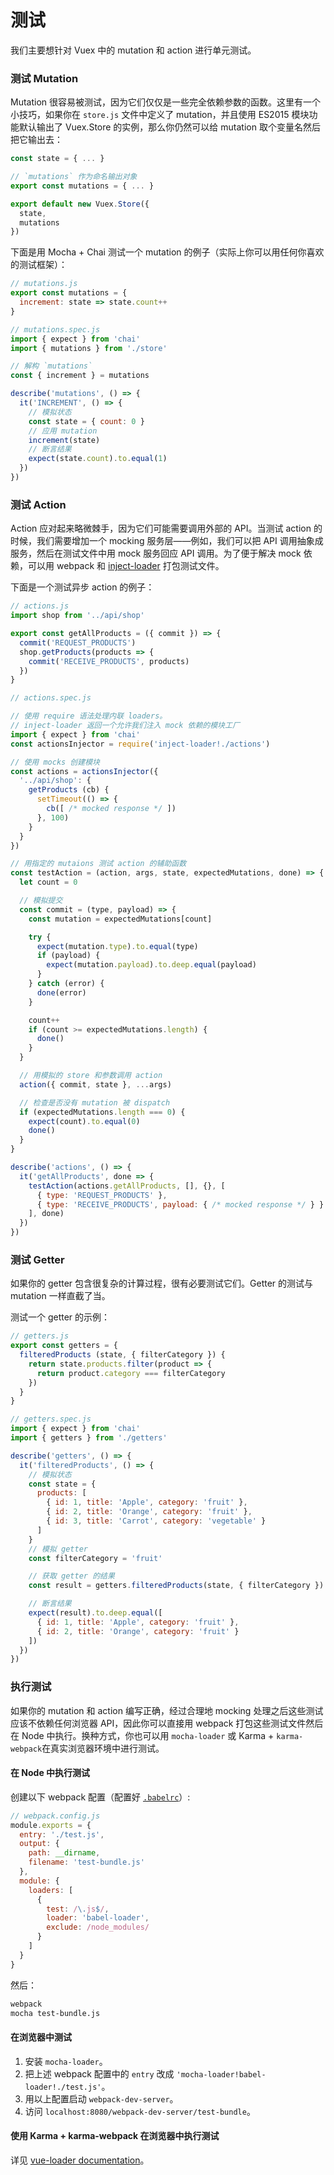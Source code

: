 # 测试

我们主要想针对 Vuex 中的 mutation 和 action 进行单元测试。

### 测试 Mutation

Mutation 很容易被测试，因为它们仅仅是一些完全依赖参数的函数。这里有一个小技巧，如果你在 `store.js` 文件中定义了 mutation，并且使用 ES2015 模块功能默认输出了 Vuex.Store 的实例，那么你仍然可以给 mutation 取个变量名然后把它输出去：

``` js
const state = { ... }

// `mutations` 作为命名输出对象
export const mutations = { ... }

export default new Vuex.Store({
  state,
  mutations
})
```

下面是用 Mocha + Chai 测试一个 mutation 的例子（实际上你可以用任何你喜欢的测试框架）：

``` js
// mutations.js
export const mutations = {
  increment: state => state.count++
}
```

``` js
// mutations.spec.js
import { expect } from 'chai'
import { mutations } from './store'

// 解构 `mutations`
const { increment } = mutations

describe('mutations', () => {
  it('INCREMENT', () => {
    // 模拟状态
    const state = { count: 0 }
    // 应用 mutation
    increment(state)
    // 断言结果
    expect(state.count).to.equal(1)
  })
})
```

### 测试 Action

Action 应对起来略微棘手，因为它们可能需要调用外部的 API。当测试 action 的时候，我们需要增加一个 mocking 服务层——例如，我们可以把 API 调用抽象成服务，然后在测试文件中用 mock 服务回应 API 调用。为了便于解决 mock 依赖，可以用 webpack 和  [inject-loader](https://github.com/plasticine/inject-loader) 打包测试文件。

下面是一个测试异步 action 的例子：

``` js
// actions.js
import shop from '../api/shop'

export const getAllProducts = ({ commit }) => {
  commit('REQUEST_PRODUCTS')
  shop.getProducts(products => {
    commit('RECEIVE_PRODUCTS', products)
  })
}
```

``` js
// actions.spec.js

// 使用 require 语法处理内联 loaders。
// inject-loader 返回一个允许我们注入 mock 依赖的模块工厂
import { expect } from 'chai'
const actionsInjector = require('inject-loader!./actions')

// 使用 mocks 创建模块
const actions = actionsInjector({
  '../api/shop': {
    getProducts (cb) {
      setTimeout(() => {
        cb([ /* mocked response */ ])
      }, 100)
    }
  }
})

// 用指定的 mutaions 测试 action 的辅助函数
const testAction = (action, args, state, expectedMutations, done) => {
  let count = 0

  // 模拟提交
  const commit = (type, payload) => {
    const mutation = expectedMutations[count]

    try {
      expect(mutation.type).to.equal(type)
      if (payload) {
        expect(mutation.payload).to.deep.equal(payload)
      }
    } catch (error) {
      done(error)
    }

    count++
    if (count >= expectedMutations.length) {
      done()
    }
  }

  // 用模拟的 store 和参数调用 action
  action({ commit, state }, ...args)

  // 检查是否没有 mutation 被 dispatch
  if (expectedMutations.length === 0) {
    expect(count).to.equal(0)
    done()
  }
}

describe('actions', () => {
  it('getAllProducts', done => {
    testAction(actions.getAllProducts, [], {}, [
      { type: 'REQUEST_PRODUCTS' },
      { type: 'RECEIVE_PRODUCTS', payload: { /* mocked response */ } }
    ], done)
  })
})
```

### 测试 Getter

如果你的 getter 包含很复杂的计算过程，很有必要测试它们。Getter 的测试与 mutation 一样直截了当。

测试一个 getter 的示例：

``` js
// getters.js
export const getters = {
  filteredProducts (state, { filterCategory }) {
    return state.products.filter(product => {
      return product.category === filterCategory
    })
  }
}
```

``` js
// getters.spec.js
import { expect } from 'chai'
import { getters } from './getters'

describe('getters', () => {
  it('filteredProducts', () => {
    // 模拟状态
    const state = {
      products: [
        { id: 1, title: 'Apple', category: 'fruit' },
        { id: 2, title: 'Orange', category: 'fruit' },
        { id: 3, title: 'Carrot', category: 'vegetable' }
      ]
    }
    // 模拟 getter
    const filterCategory = 'fruit'

    // 获取 getter 的结果
    const result = getters.filteredProducts(state, { filterCategory })

    // 断言结果
    expect(result).to.deep.equal([
      { id: 1, title: 'Apple', category: 'fruit' },
      { id: 2, title: 'Orange', category: 'fruit' }
    ])
  })
})
```

### 执行测试

如果你的 mutation 和 action 编写正确，经过合理地 mocking 处理之后这些测试应该不依赖任何浏览器 API，因此你可以直接用 webpack 打包这些测试文件然后在 Node 中执行。换种方式，你也可以用 `mocha-loader` 或 Karma + `karma-webpack`在真实浏览器环境中进行测试。

#### 在 Node 中执行测试

创建以下 webpack 配置（配置好 [`.babelrc`](https://babeljs.io/docs/usage/babelrc/)）:

``` js
// webpack.config.js
module.exports = {
  entry: './test.js',
  output: {
    path: __dirname,
    filename: 'test-bundle.js'
  },
  module: {
    loaders: [
      {
        test: /\.js$/,
        loader: 'babel-loader',
        exclude: /node_modules/
      }
    ]
  }
}
```

然后：

``` bash
webpack
mocha test-bundle.js
```

#### 在浏览器中测试

1. 安装 `mocha-loader`。
2. 把上述 webpack 配置中的 `entry` 改成 `'mocha-loader!babel-loader!./test.js'`。
3. 用以上配置启动 `webpack-dev-server`。
4. 访问 `localhost:8080/webpack-dev-server/test-bundle`。

#### 使用 Karma + karma-webpack 在浏览器中执行测试

详见 [vue-loader documentation](https://vuejs.github.io/vue-loader/workflow/testing.html)。
